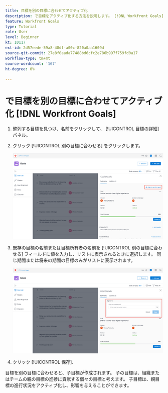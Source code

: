 ```yaml
---
title: 目標を別の目標に合わせてアクティブ化
description: で目標をアクティブ化する方法を説明します。 [!DNL Workfront Goals] 別の目標に合わせて
feature: Workfront Goals
type: Tutorial
role: User
level: Beginner
kt: 10117
exl-id: 2d57eede-59a8-48df-a00c-820a0aa1609d
source-git-commit: 27e8f0aada77488bd6cfc2e786b997f759fd0a17
workflow-type: tm+mt
source-wordcount: '167'
ht-degree: 0%

---
```


# で目標を別の目標に合わせてアクティブ化 [!DNL Workfront Goals]

1. 整列する目標を見つけ、名前をクリックして、 [!UICONTROL 目標の詳細] パネル。
1. クリック [!UICONTROL 別の目標に合わせる] をクリックします。

   ![のスクリーンショット [!UICONTROL 目標の詳細] パネルから [!UICONTROL 別の目標に合わせる]](assets/06-workfront-goals-align-goals.png)

1. 既存の目標の名前または目標所有者の名前を [!UICONTROL 別の目標に合わせる] フィールドに値を入力し、リストに表示されるときに選択します。 同じ期間または将来の期間の目標のみがリストに表示されます。

   ![のスクリーンショット [!UICONTROL 目標の詳細] 表示するパネル [!UICONTROL 整列先] セクション](assets/07-workfront-goals-align-to.png)

1. クリック [!UICONTROL 保存].

目標を別の目標に合わせると、子目標が作成されます。 子の目標は、組織またはチームの親の目標の進捗に貢献する個々の目標と考えます。 子目標は、親目標の進行状況をアクティブ化し、影響を与えることができます。
